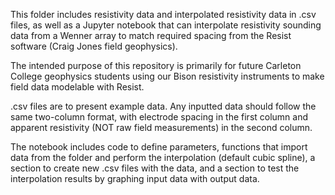 This folder includes resistivity data and interpolated resistivity data in .csv files, as well as a Jupyter notebook that can 
interpolate resistivity sounding data from a Wenner array to match required spacing from the Resist software (Craig Jones field geophysics).

The intended purpose of this repository is primarily for future Carleton College geophysics students using our Bison resistivity instruments to make field data modelable with Resist.

.csv files are to present example data. Any inputted data should follow the same two-column format, with electrode spacing in the first column and apparent resistivity (NOT raw field measurements) in the second column.

The notebook includes code to define parameters, functions that import data from the folder and perform the interpolation (default cubic spline), a section to create new .csv files with the data, and a section to
test the interpolation results by graphing input data with output data.
